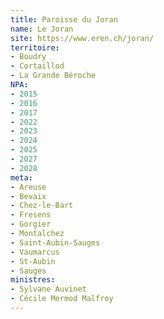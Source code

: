 ```yaml
---
title: Paroisse du Joran
name: Le Joran
site: https://www.eren.ch/joran/
territoire:
- Boudry
- Cortaillod
- La Grande Béroche
NPA:
- 2015
- 2016
- 2017
- 2022
- 2023
- 2024
- 2025
- 2027
- 2028
meta:
- Areuse
- Bevaix
- Chez-le-Bart
- Fresens
- Gorgier
- Montalchez
- Saint-Aubin-Sauges
- Vaumarcus
- St-Aubin
- Sauges
ministres: 
- Sylvane Auvinet
- Cécile Mermod Malfroy
---
```

